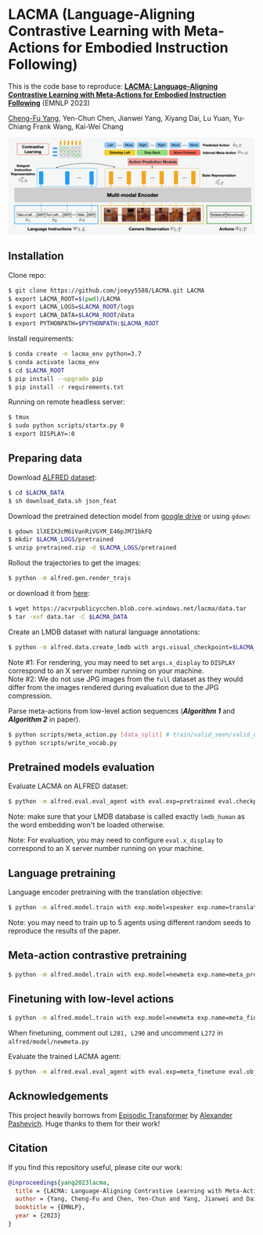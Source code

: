 # LACMA (Language-Aligning Contrastive Learning with Meta-Actions for Embodied Instruction Following)

This is the code base to reproduce:
[<b>LACMA: Language-Aligning Contrastive Learning with Meta-Actions for Embodied Instruction Following</b>](https://arxiv.org/abs/2310.12344) (EMNLP 2023)

[Cheng-Fu Yang](https://joeyy5588.github.io/), Yen-Chun Chen, Jianwei Yang, Xiyang Dai, Lu Yuan, Yu-Chiang Frank Wang, Kai-Wei Chang

![](files/lacma.png)

## Installation

Clone repo:
```bash
$ git clone https://github.com/joeyy5588/LACMA.git LACMA
$ export LACMA_ROOT=$(pwd)/LACMA
$ export LACMA_LOGS=$LACMA_ROOT/logs
$ export LACMA_DATA=$LACMA_ROOT/data
$ export PYTHONPATH=$PYTHONPATH:$LACMA_ROOT
```

Install requirements:
```bash
$ conda create -n lacma_env python=3.7
$ conda activate lacma_env
$ cd $LACMA_ROOT
$ pip install --upgrade pip
$ pip install -r requirements.txt
```

Running on remote headless server: 
```bash
$ tmux
$ sudo python scripts/startx.py 0
$ export DISPLAY=:0
```

## Preparing data

Download [ALFRED dataset](https://github.com/askforalfred/alfred):
```bash
$ cd $LACMA_DATA
$ sh download_data.sh json_feat
```

Download the pretrained detection model from [google drive](https://drive.google.com/file/d/1lXEIX3cM6iVanRiVGYM_E46pJM71bkFQ/view?usp=drive_link) or using `gdown`:
```bash
$ gdown 1lXEIX3cM6iVanRiVGYM_E46pJM71bkFQ
$ mkdir $LACMA_LOGS/pretrained
$ unzip pretrained.zip -d $LACMA_LOGS/pretrained
```

Rollout the trajectories to get the images:
```bash
$ python -m alfred.gen.render_trajs
``` 

or download it from [here](https://acvrpublicycchen.blob.core.windows.net/lacma/data.tar):
```bash
$ wget https://acvrpublicycchen.blob.core.windows.net/lacma/data.tar
$ tar -xvf data.tar -C $LACMA_DATA
```

Create an LMDB dataset with natural language annotations:
```bash
$ python -m alfred.data.create_lmdb with args.visual_checkpoint=$LACMA_LOGS/pretrained/fasterrcnn_model.pth args.data_output=lmdb_human args.vocab_path=$LACMA_ROOT/files/human.vocab
```
Note #1: For rendering, you may need to set `args.x_display` to `DISPLAY` correspond to an X server number running on your machine.  
Note #2: We do not use JPG images from the `full` dataset as they would differ from the images rendered during evaluation due to the JPG compression.  

Parse meta-actions from low-level action sequences (***Algorithm 1*** and ***Algorithm 2*** in paper).
```bash
$ python scripts/meta_action.py [data_split] # train/valid_seen/valid_unseen
$ python scripts/write_vocab.py
```
## Pretrained models evaluation

Evaluate LACMA on ALFRED dataset:
```bash
$ python -m alfred.eval.eval_agent with eval.exp=pretrained eval.checkpoint=p$LACMA_LOGS/pretrained/lacma_pretrained.pth eval.object_predictor=$LACMA_LOGS/pretrained/maskrcnn_model.pth exp.num_workers=5 eval.eval_range=None eval.split=valid_seen exp.data.valid=lmdb_human
```

Note: make sure that your LMDB database is called exactly `lmdb_human` as the word embedding won't be loaded otherwise.

Note: For evaluation, you may need to configure `eval.x_display` to correspond to an X server number running on your machine.

## Language pretraining

Language encoder pretraining with the translation objective:
```bash
$ python -m alfred.model.train with exp.model=speaker exp.name=translator exp.data.train=lmdb_human
```

Note: you may need to train up to 5 agents using different random seeds to reproduce the results of the paper.

## Meta-action contrastive pretraining 

```bash
$ python -m alfred.model.train with exp.model=newmeta exp.name=meta_pretrain exp.data.train=lmdb_human train.seed=42 exp.pretrained_path=logs/translator/model_19.pth
```

## Finetuning with low-level actions
```bash
$ python -m alfred.model.train with exp.model=newmeta exp.name=meta_finetune exp.data.train=lmdb_human train.seed=42 exp.pretrained_path=logs/meta_pretrain/model_19.pth
```

When finetuning, comment out `L281, L290` and uncomment `L272` in `alfred/model/newmeta.py`

Evaluate the trained LACMA agent: 
```bash
$ python -m alfred.eval.eval_agent with eval.exp=meta_finetune eval.object_predictor=$LACMA_LOGS/pretrained/maskrcnn_model.pth exp.num_workers=5 eval.eval_range=None eval.split=valid_seen 
```
## Acknowledgements

This project heavily borrows from [Episodic Transformer](https://github.com/alexpashevich/E.T.) by [Alexander Pashevich](https://thoth.inrialpes.fr/people/apashevi/). Huge thanks to them for their work!


## Citation

If you find this repository useful, please cite our work:
```bibtex
@inproceedings{yang2023lacma,
  title = {LACMA: Language-Aligning Contrastive Learning with Meta-Actions for Embodied Instruction Following},
  author = {Yang, Cheng-Fu and Chen, Yen-Chun and Yang, Jianwei and Dai, Xiyang and Yuan, Lu and Wang, Yu-Chiang Frank and Chang, Kai-Wei},
  booktitle = {EMNLP},
  year = {2023}
}
```
